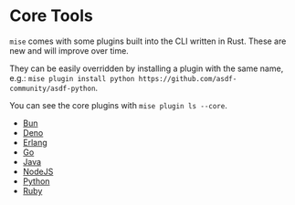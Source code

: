 # Core Tools

`mise` comes with some plugins built into the CLI written in Rust. These are new and will improve over
time. 

They can be easily overridden by installing a plugin with the same name, e.g.: `mise plugin install python https://github.com/asdf-community/asdf-python`.

You can see the core plugins with `mise plugin ls --core`.

- [Bun](/lang/bun)
- [Deno](/lang/deno)
- [Erlang](/lang/erlang) <Badge type="warning" text="experimental" />
- [Go](/lang/go)
- [Java](/lang/java)
- [NodeJS](/lang/node)
- [Python](/lang/python)
- [Ruby](/lang/ruby)
